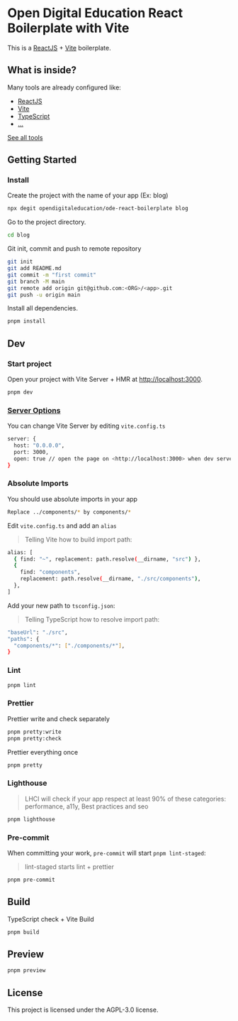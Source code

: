 # Open Digital Education React Boilerplate with Vite

This is a [ReactJS](https://reactjs.org) + [Vite](https://vitejs.dev) boilerplate.

## What is inside?

Many tools are already configured like:

- [ReactJS](https://reactjs.org)
- [Vite](https://vitejs.dev)
- [TypeScript](https://www.typescriptlang.org)
- [...](./TOOLS.md)

[See all tools](./TOOLS.md)

## Getting Started

### Install

Create the project with the name of your app (Ex: blog)

```bash
npx degit opendigitaleducation/ode-react-boilerplate blog
```

Go to the project directory.

```bash
cd blog
```

Git init, commit and push to remote repository

```bash
git init
git add README.md
git commit -m "first commit"
git branch -M main
git remote add origin git@github.com:<ORG>/<app>.git
git push -u origin main
```

Install all dependencies.

```bash
pnpm install
```

## Dev

### Start project

Open your project with Vite Server + HMR at <http://localhost:3000>.

```bash
pnpm dev
```

### [Server Options](https://vitejs.dev/config/server-options.html)

You can change Vite Server by editing `vite.config.ts`

```bash
server: {
  host: "0.0.0.0",
  port: 3000,
  open: true // open the page on <http://localhost:3000> when dev server starts.
}
```

### Absolute Imports

You should use absolute imports in your app

```bash
Replace ../components/* by components/*
```

Edit `vite.config.ts` and add an `alias`

> Telling Vite how to build import path:

```bash
alias: [
  { find: "~", replacement: path.resolve(__dirname, "src") },
  {
    find: "components",
    replacement: path.resolve(__dirname, "./src/components"),
  },
]
```

Add your new path to `tsconfig.json`:

> Telling TypeScript how to resolve import path:

```bash
"baseUrl": "./src",
"paths": {
  "components/*": ["./components/*"],
}
```

### Lint

```bash
pnpm lint
```

### Prettier

Prettier write and check separately

```bash
pnpm pretty:write
pnpm pretty:check
```

Prettier everything once

```bash
pnpm pretty
```

### Lighthouse

> LHCI will check if your app respect at least 90% of these categories: performance, a11y, Best practices and seo

```bash
pnpm lighthouse
```

### Pre-commit

When committing your work, `pre-commit` will start `pnpm lint-staged`:

> lint-staged starts lint + prettier

```bash
pnpm pre-commit
```

## Build

TypeScript check + Vite Build

```bash
pnpm build
```

## Preview

```bash
pnpm preview
```

## License

This project is licensed under the AGPL-3.0 license.
